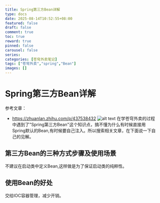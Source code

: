 ```yaml
---
title: Spring第三方Bean详解
type: docs
date: 2025-08-14T10:52:55+08:00
featured: false
draft: false
comment: true
toc: true
reward: true
pinned: false
carousel: false
series:
categories: [苍穹外卖笔记]
tags: ["苍穹外卖","spring","Bean"]
images: []
---
```

# Spring第三方Bean详解
参考文章：
- https://zhuanlan.zhihu.com/p/437538432
![alt text](image.png)
在学苍穹外卖的过程中遇到了"Spring第三方Bean"这个知识点，搞不懂为什么有时候直接用Spring默认的Bean,有时候要自己注入。所以搜索相关文章，在下面说一下自己的见解。

## 第三方Bean的三种方式步骤及使用场景
不建议在启动类中定义Bean,这样做是为了保证启动类的纯粹性。
## 使用Bean的好处
交给IOC容器管理，减少开销。
